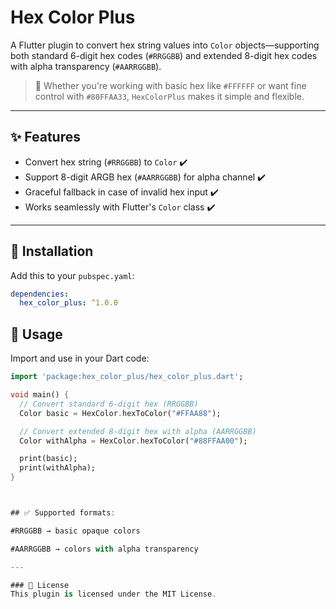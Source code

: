 # Hex Color Plus

A Flutter plugin to convert hex string values into `Color` objects—supporting both standard 6-digit hex codes (`#RRGGBB`) and extended 8-digit hex codes with alpha transparency (`#AARRGGBB`).

> 🎨 Whether you're working with basic hex like `#FFFFFF` or want fine control with `#80FFAA33`, `HexColorPlus` makes it simple and flexible.

---

## ✨ Features

- Convert hex string (`#RRGGBB`) to `Color` ✔️  
- Support 8-digit ARGB hex (`#AARRGGBB`) for alpha channel ✔️  
- Graceful fallback in case of invalid hex input ✔️  
- Works seamlessly with Flutter's `Color` class ✔️  

---

## 🔧 Installation

Add this to your `pubspec.yaml`:

```yaml
dependencies:
  hex_color_plus: ^1.0.0


```

## 🚀 Usage

Import and use in your Dart code:

```dart
import 'package:hex_color_plus/hex_color_plus.dart';

void main() {
  // Convert standard 6-digit hex (RRGGBB)
  Color basic = HexColor.hexToColor("#FFAA88");

  // Convert extended 8-digit hex with alpha (AARRGGBB)
  Color withAlpha = HexColor.hexToColor("#88FFAA00");

  print(basic);
  print(withAlpha);
}



## ✅ Supported formats:

#RRGGBB → basic opaque colors

#AARRGGBB → colors with alpha transparency

---

### 📜 License
This plugin is licensed under the MIT License.

